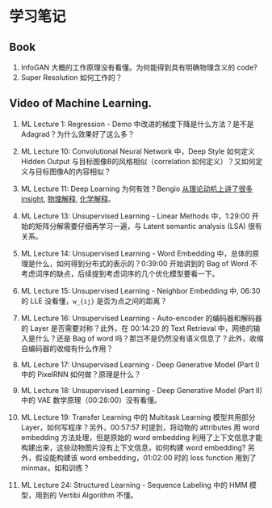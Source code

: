# 学习笔记

## Book

1. InfoGAN 大概的工作原理没有看懂。为何能得到具有明确物理含义的 code?
2. Super Resolution 如何工作的？

## Video of Machine Learning.
1. ML Lecture 1: Regression - Demo 中改进的梯度下降是什么方法？是不是 Adagrad？为什么效果好了这么多？

2. ML Lecture 10: Convolutional Neural Network 中，Deep Style 如何定义 Hidden Output 与目标图像B的风格相似（correlation 如何定义）？又如何定义与目标图像A的内容相似？

3. ML Lecture 11: Deep Learning 为何有效？Bengio [从理论动机上讲了很多 insight](http://videolectures.net/deeplearning2015_bengio_theoretical_motivations/), [物理解释](https://www.youtube.com/watch?v=5MdSE-N0bxs), [化学解释](https://www.youtube.com/watch?v=kibKHIPbxiU)。

4. ML Lecture 13: Unsupervised Learning - Linear Methods 中，1:29:00 开始的矩阵分解需要仔细再学习一遍，与 Latent semantic analysis (LSA) 很有关系。

5. ML Lecture 14: Unsupervised Learning - Word Embedding 中，总体的原理是什么，如何得到分布式的表示的？0:39:00 开始讲到的 Bag of Word 不考虑词序的缺点，后续提到考虑词序的几个优化模型要看一下。

6. ML Lecture 15: Unsupervised Learning - Neighbor Embedding 中, 06:30 的 LLE 没看懂，`w_{ij}` 是否为点之间的距离？

7. ML Lecture 16: Unsupervised Learning - Auto-encoder 的编码器和解码器的 Layer 是否需要对称？此外，在 00:14:20 的 Text Retrieval 中，网络的输入是什么？还是 Bag of word 吗？那岂不是仍然没有语义信息了？此外，收缩自编码器的收缩有什么作用？

8. ML Lecture 17: Unsupervised Learning - Deep Generative Model (Part I) 中的 PixelRNN 如何做？原理是什么？

9. ML Lecture 18: Unsupervised Learning - Deep Generative Model (Part II) 中的 VAE 数学原理（00:28:00）没有看懂。

10. ML Lecture 19: Transfer Learning 中的 Multitask Learning 模型共用部分 Layer，如何写程序？另外，00:57:57 时提到，将动物的 attributes 用 word embedding 方法处理，但是原始的 word embedding 利用了上下文信息才能构建出来，这些动物图片没有上下文信息，如何构建 word embedding? 另外，假设能构建该 word embedding，01:02:00 时的 loss function 用到了 minmax，如和训练？

11. ML Lecture 24: Structured Learning - Sequence Labeling 中的 HMM 模型，用到的 Vertibi Algorithm 不懂。

